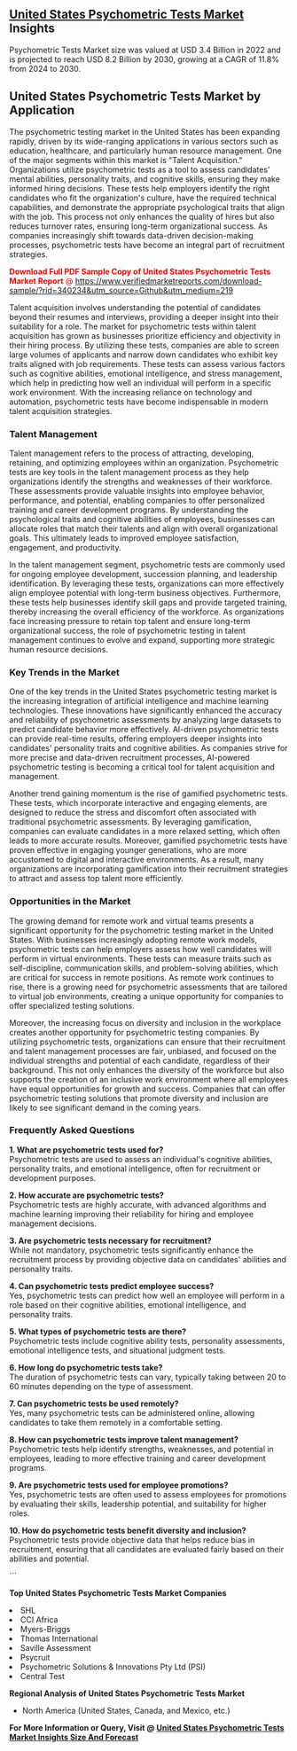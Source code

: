 <h2><a href="https://www.verifiedmarketreports.com/download-sample/?rid=340234&amp;utm_source=Github&amp;utm_medium=219" target="_blank">United States Psychometric Tests Market</a> Insights</h2><p>Psychometric Tests Market size was valued at USD 3.4 Billion in 2022 and is projected to reach USD 8.2 Billion by 2030, growing at a CAGR of 11.8% from 2024 to 2030.</p><p> <h2>United States Psychometric Tests Market by Application</h2> <p>The psychometric testing market in the United States has been expanding rapidly, driven by its wide-ranging applications in various sectors such as education, healthcare, and particularly human resource management. One of the major segments within this market is "Talent Acquisition." Organizations utilize psychometric tests as a tool to assess candidates' mental abilities, personality traits, and cognitive skills, ensuring they make informed hiring decisions. These tests help employers identify the right candidates who fit the organization's culture, have the required technical capabilities, and demonstrate the appropriate psychological traits that align with the job. This process not only enhances the quality of hires but also reduces turnover rates, ensuring long-term organizational success. As companies increasingly shift towards data-driven decision-making processes, psychometric tests have become an integral part of recruitment strategies. <p><span class=""><span style="color: #ff0000;"><strong>Download Full PDF Sample Copy of United States Psychometric Tests Market Report</strong> @ </span><a href="https://www.verifiedmarketreports.com/download-sample/?rid=340234&amp;utm_source=Github&amp;utm_medium=219" target="_blank">https://www.verifiedmarketreports.com/download-sample/?rid=340234&amp;utm_source=Github&amp;utm_medium=219</a></span></p></p> <p>Talent acquisition involves understanding the potential of candidates beyond their resumes and interviews, providing a deeper insight into their suitability for a role. The market for psychometric tests within talent acquisition has grown as businesses prioritize efficiency and objectivity in their hiring process. By utilizing these tests, companies are able to screen large volumes of applicants and narrow down candidates who exhibit key traits aligned with job requirements. These tests can assess various factors such as cognitive abilities, emotional intelligence, and stress management, which help in predicting how well an individual will perform in a specific work environment. With the increasing reliance on technology and automation, psychometric tests have become indispensable in modern talent acquisition strategies. <h3>Talent Management</h3> <p>Talent management refers to the process of attracting, developing, retaining, and optimizing employees within an organization. Psychometric tests are key tools in the talent management process as they help organizations identify the strengths and weaknesses of their workforce. These assessments provide valuable insights into employee behavior, performance, and potential, enabling companies to offer personalized training and career development programs. By understanding the psychological traits and cognitive abilities of employees, businesses can allocate roles that match their talents and align with overall organizational goals. This ultimately leads to improved employee satisfaction, engagement, and productivity. <p>In the talent management segment, psychometric tests are commonly used for ongoing employee development, succession planning, and leadership identification. By leveraging these tests, organizations can more effectively align employee potential with long-term business objectives. Furthermore, these tests help businesses identify skill gaps and provide targeted training, thereby increasing the overall efficiency of the workforce. As organizations face increasing pressure to retain top talent and ensure long-term organizational success, the role of psychometric testing in talent management continues to evolve and expand, supporting more strategic human resource decisions.</p> <h3>Key Trends in the Market</h3> <p>One of the key trends in the United States psychometric testing market is the increasing integration of artificial intelligence and machine learning technologies. These innovations have significantly enhanced the accuracy and reliability of psychometric assessments by analyzing large datasets to predict candidate behavior more effectively. AI-driven psychometric tests can provide real-time results, offering employers deeper insights into candidates' personality traits and cognitive abilities. As companies strive for more precise and data-driven recruitment processes, AI-powered psychometric testing is becoming a critical tool for talent acquisition and management.</p> <p>Another trend gaining momentum is the rise of gamified psychometric tests. These tests, which incorporate interactive and engaging elements, are designed to reduce the stress and discomfort often associated with traditional psychometric assessments. By leveraging gamification, companies can evaluate candidates in a more relaxed setting, which often leads to more accurate results. Moreover, gamified psychometric tests have proven effective in engaging younger generations, who are more accustomed to digital and interactive environments. As a result, many organizations are incorporating gamification into their recruitment strategies to attract and assess top talent more efficiently.</p> <h3>Opportunities in the Market</h3> <p>The growing demand for remote work and virtual teams presents a significant opportunity for the psychometric testing market in the United States. With businesses increasingly adopting remote work models, psychometric tests can help employers assess how well candidates will perform in virtual environments. These tests can measure traits such as self-discipline, communication skills, and problem-solving abilities, which are critical for success in remote positions. As remote work continues to rise, there is a growing need for psychometric assessments that are tailored to virtual job environments, creating a unique opportunity for companies to offer specialized testing solutions.</p> <p>Moreover, the increasing focus on diversity and inclusion in the workplace creates another opportunity for psychometric testing companies. By utilizing psychometric tests, organizations can ensure that their recruitment and talent management processes are fair, unbiased, and focused on the individual strengths and potential of each candidate, regardless of their background. This not only enhances the diversity of the workforce but also supports the creation of an inclusive work environment where all employees have equal opportunities for growth and success. Companies that can offer psychometric testing solutions that promote diversity and inclusion are likely to see significant demand in the coming years.</p> <h3>Frequently Asked Questions</h3> <p><b>1. What are psychometric tests used for?</b><br> Psychometric tests are used to assess an individual's cognitive abilities, personality traits, and emotional intelligence, often for recruitment or development purposes.</p> <p><b>2. How accurate are psychometric tests?</b><br> Psychometric tests are highly accurate, with advanced algorithms and machine learning improving their reliability for hiring and employee management decisions.</p> <p><b>3. Are psychometric tests necessary for recruitment?</b><br> While not mandatory, psychometric tests significantly enhance the recruitment process by providing objective data on candidates' abilities and personality traits.</p> <p><b>4. Can psychometric tests predict employee success?</b><br> Yes, psychometric tests can predict how well an employee will perform in a role based on their cognitive abilities, emotional intelligence, and personality traits.</p> <p><b>5. What types of psychometric tests are there?</b><br> Psychometric tests include cognitive ability tests, personality assessments, emotional intelligence tests, and situational judgment tests.</p> <p><b>6. How long do psychometric tests take?</b><br> The duration of psychometric tests can vary, typically taking between 20 to 60 minutes depending on the type of assessment.</p> <p><b>7. Can psychometric tests be used remotely?</b><br> Yes, many psychometric tests can be administered online, allowing candidates to take them remotely in a comfortable setting.</p> <p><b>8. How can psychometric tests improve talent management?</b><br> Psychometric tests help identify strengths, weaknesses, and potential in employees, leading to more effective training and career development programs.</p> <p><b>9. Are psychometric tests used for employee promotions?</b><br> Yes, psychometric tests are often used to assess employees for promotions by evaluating their skills, leadership potential, and suitability for higher roles.</p> <p><b>10. How do psychometric tests benefit diversity and inclusion?</b><br> Psychometric tests provide objective data that helps reduce bias in recruitment, ensuring that all candidates are evaluated fairly based on their abilities and potential.</p> ```</p><p><strong>Top United States Psychometric Tests Market Companies</strong></p><div data-test-id=""><p><li>SHL</li><li> CCI Africa</li><li> Myers-Briggs</li><li> Thomas International</li><li> Saville Assessment</li><li> Psycruit</li><li> Psychometric Solutions & Innovations Pty Ltd (PSI)</li><li> Central Test</li></p><div><strong>Regional Analysis of&nbsp;United States Psychometric Tests Market</strong></div><ul><li dir="ltr"><p dir="ltr">North America&nbsp;(United States, Canada, and Mexico, etc.)</p></li></ul><p><strong>For More Information or Query, Visit @&nbsp;</strong><strong><a href="https://www.verifiedmarketreports.com/product/psychometric-tests-market/?utm_source=Github&amp;utm_medium=219" target="_blank">United States Psychometric Tests Market Insights Size And Forecast</a></strong></p></div>
